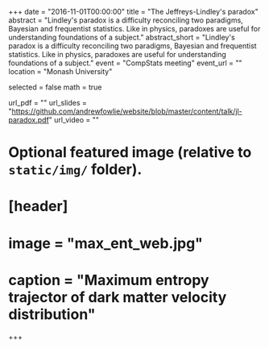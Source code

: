 +++
date = "2016-11-01T00:00:00"
title = "The Jeffreys-Lindley's paradox"
abstract = "Lindley's paradox is a difficulty reconciling two paradigms, Bayesian and frequentist statistics. Like in physics, paradoxes are useful for understanding foundations of a subject."
abstract_short = "Lindley's paradox is a difficulty reconciling two paradigms, Bayesian and frequentist statistics. Like in physics, paradoxes are useful for understanding foundations of a subject."
event = "CompStats meeting"
event_url = ""
location = "Monash University"

selected = false
math = true

url_pdf = ""
url_slides = "https://github.com/andrewfowlie/website/blob/master/content/talk/jl-paradox.pdf"
url_video = ""

# Optional featured image (relative to `static/img/` folder).
# [header]
# image = "max_ent_web.jpg"
# caption = "Maximum entropy trajector of dark matter velocity distribution"

+++
